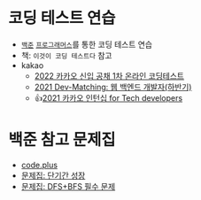 # 코딩 테스트 연습
- [`백준`](https://www.acmicpc.net/) [`프로그래머스`](https://programmers.co.kr/)를 통한 코딩 테스트 연습
- 책: `이것이 코딩 테스트다` 참고
- kakao
  - [2022 카카오 신입 공채 1차 온라인 코딩테스트](https://tech.kakao.com/2022/01/14/2022-kakao-recruitment-round-1/)
  - [2021 Dev-Matching: 웹 백엔드 개발자(하반기)](https://programmers.co.kr/learn/challenges)
  - :thumbsup:[2021 카카오 인턴십 for Tech developers](https://programmers.co.kr/learn/challenges)

# 백준 참고 문제집
- [code.plus](https://www.acmicpc.net/workbook/codeplus)
- [문제집: 단기간 성장](https://www.acmicpc.net/workbook/view/4349)
- [문제집: DFS+BFS 필수 문제](https://www.acmicpc.net/workbook/view/1983)
